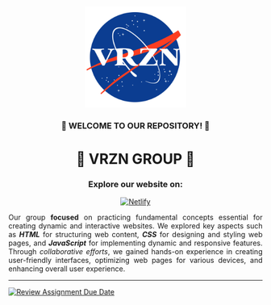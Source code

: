<div align="center">

<img src="https://github.com/PUP-BSIT/exercise-12-vrzn_webdev/blob/ce2ac1a1a8d020b0826d81aaca0a2a22a98d6ffd/img/vrzn.png" alt="VRZN Logo" width="200" height="200">

### :wave: WELCOME TO OUR REPOSITORY! :wave:

# :rocket: VRZN GROUP :rocket:

### Explore our website on:

[![Netlify](https://img.shields.io/badge/Netlify-Visit-brightgreen?style=for-the-badge&logo=netlify)](https://vrzn.netlify.app/)

</div>

<div align="justify">

Our group **focused** on practicing fundamental concepts essential for creating dynamic and interactive websites. We explored key aspects such as **_HTML_** for structuring web content, **_CSS_** for designing and styling web pages, and **_JavaScript_** for implementing dynamic and responsive features. Through _collaborative efforts_, we gained hands-on experience in creating user-friendly interfaces, optimizing web pages for various devices, and enhancing overall user experience.

 </div>

---

[![Review Assignment Due Date](https://classroom.github.com/assets/deadline-readme-button-24ddc0f5d75046c5622901739e7c5dd533143b0c8e959d652212380cedb1ea36.svg)](https://classroom.github.com/a/KDwmoAO0)
